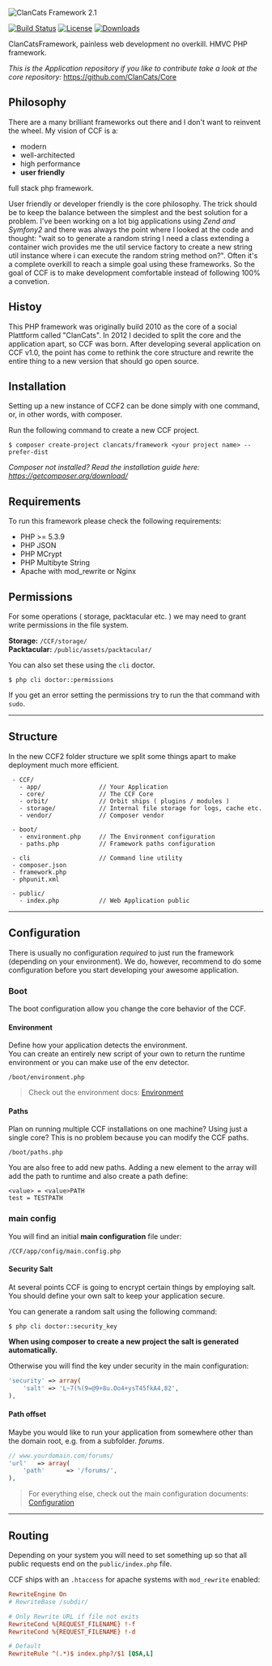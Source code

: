 ![ClanCats Framework 2.1](https://cloud.githubusercontent.com/assets/956212/5882224/c7e30646-a347-11e4-9af3-f05cb7fb829f.jpg)

[![Build Status](https://travis-ci.org/ClanCats/Framework.svg?branch=master&style=flat)](https://travis-ci.org/ClanCats/Framework)
[![License](http://img.shields.io/packagist/l/clancats/framework.svg?style=flat)](https://github.com/ClanCats/Framework)
[![Downloads](http://img.shields.io/packagist/dm/clancats/core.svg?style=flat)](https://github.com/ClanCats/Framework)


ClanCatsFramework, painless web development no overkill. HMVC PHP framework.

_This is the Application repository if you like to contribute take a look at the core repository:_ https://github.com/ClanCats/Core

## Philosophy

There are a many brilliant frameworks out there and I don't want to reinvent the wheel. 
My vision of CCF is a: 

 * modern
 * well-architected
 * high performance
 * **user friendly** 
 
full stack php framework. 

User friendly or developer friendly is the core philosophy. The trick should be to keep the balance between the simplest and the best solution for a problem. I've been working on a lot big applications using _Zend and Symfony2_ and there was always the point where I looked at the code and thought: "wait so to generate a random string I need a class extending a container wich provides me the util service factory to create a new string util instance where i can execute the random string method on?". Often it's a complete overkill to reach a simple goal using these frameworks. So the goal of CCF is to make development comfortable instead of following 100% a convetion.

## Histoy

This PHP framework was originally build 2010 as the core of a social Plattform called "ClanCats". In 2012 I decided to split the core and the application apart, so CCF was born. After developing several application on CCF v1.0, the point has come to rethink the core structure and rewrite the entire thing to a new version that should go open source.

## Installation

Setting up a new instance of CCF2 can be done simply with one command, or, in other words, with composer.

Run the following command to create a new CCF project.

```
$ composer create-project clancats/framework <your project name> --prefer-dist
```

_Composer not installed? Read the installation guide here: https://getcomposer.org/download/_

## Requirements

To run this framework please check the following requirements:

 * PHP >= 5.3.9
 * PHP JSON
 * PHP MCrypt
 * PHP Multibyte String
 * Apache with mod_rewrite or Nginx

## Permissions

For some operations ( storage, packtacular etc. ) we may need to grant write permissions in the file system. 

**Storage:** `/CCF/storage/`<br/>
**Packtacular:** `/public/assets/packtacular/`

You can also set these using the `cli` doctor.

```
$ php cli doctor::permissions
```

If you get an error setting the permissions try to run the that command with `sudo`.

---

## Structure

In the new CCF2 folder structure we split some things apart to make deployment much more efficient.<br/>


```
 - CCF/
   - app/                // Your Application 
   - core/               // The CCF Core
   - orbit/              // Orbit ships ( plugins / modules ) 
   - storage/            // Internal file storage for logs, cache etc.
   - vendor/             // Composer vendor

 - boot/
   - environment.php     // The Environment configuration
   - paths.php           // Framework paths configuration

 - cli                   // Command line utility
 - composer.json
 - framework.php
 - phpunit.xml

 - public/
   - index.php           // Web Application public
```

---

## Configuration

There is usually no configuration _required_ to just run the framework (depending on your environment). We do, however, recommend to do some configuration before you start developing your awesome application.

### Boot

The boot configuration allow you change the core behavior of the CCF.

#### Environment

Define how your application detects the environment.<br/>
You can create an entirely new script of your own to return the runtime environment or you can make use of the env detector.

```
/boot/environment.php
```

> Check out the environment docs: [Environment](/docs/application/environment)

#### Paths

Plan on running multiple CCF installations on one machine? Using just a single core? This is no problem because you can modify the CCF paths. 

```
/boot/paths.php
```

You are also free to add new paths. Adding a new element to the array will add the path to runtime and also create a path define:

```
<value> = <value>PATH
test = TESTPATH
```

### main config

You will find an initial **main configuration** file under:

```
/CCF/app/config/main.config.php
```

#### Security Salt

At several points CCF is going to encrypt certain things by employing salt. You should define your own salt to keep your application secure.

You can generate a random salt using the following command:

```
$ php cli doctor::security_key
```

**When using composer to create a new project the salt is generated automatically.**

Otherwise you will find the key under security in the main configuration:

```php
'security' => array(
    'salt' => 'L~7(%(9=@9+8u.Oo4+ysT45fkA4,82',
),
```

#### Path offset

Maybe you would like to run your application from somewhere other than the domain root, e.g. from a subfolder.
*forums*.

```php
// www.yourdomain.com/forums/
'url'	=> array(
    'path'		=> '/forums/',
),
```

> For everything else, check out the main configuration documents: [Configuration](/docs/application/main_configuration/)

---

## Routing

Depending on your system you will need to set something up so that all public requests end on the `public/index.php` file.

CCF ships with an `.htaccess` for apache systems with `mod_rewrite` enabled:

```ini
RewriteEngine On
# RewriteBase /subdir/

# Only Rewrite URL if file not exits
RewriteCond %{REQUEST_FILENAME} !-f
RewriteCond %{REQUEST_FILENAME} !-d

# Default
RewriteRule ^(.*)$ index.php?/$1 [QSA,L]
```
